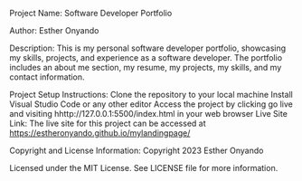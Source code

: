 Project Name: Software Developer Portfolio

Author: Esther Onyando

Description: This is my personal software developer portfolio, showcasing my skills, projects, and experience as a software developer. The portfolio includes an about me section, my resume, my projects, my skills, and my contact information.

Project Setup Instructions: Clone the repository to your local machine Install Visual Studio Code or any other editor Access the project by clicking go live and visiting hhttp://127.0.0.1:5500/index.html in your web browser Live Site Link: The live site for this project can be accessed at https://estheronyando.github.io/mylandingpage/

Copyright and License Information: Copyright 2023 Esther Onyando

Licensed under the MIT License. See LICENSE file for more information.